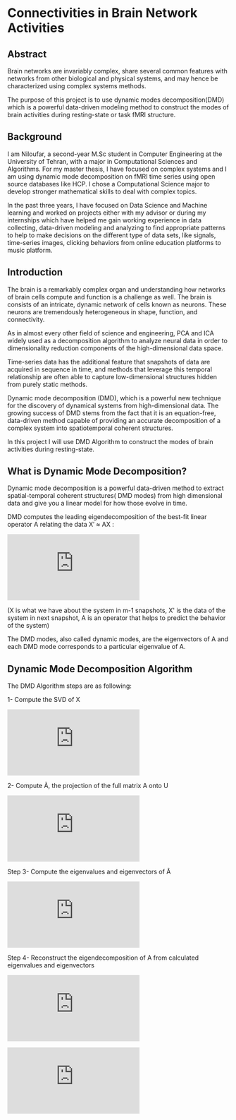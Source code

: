 # Connectivities in Brain Network Activities
## Abstract
 Brain networks are invariably complex, share several common features with networks from other biological and physical systems, and may hence be characterized using complex systems methods. 

 The purpose of this project is to use dynamic modes decomposition(DMD) which is a powerful data-driven modeling method to construct the modes of brain activities during resting-state or task fMRI structure.
 
 ## Background
 I am Niloufar, a second-year M.Sc student in Computer Engineering at the University of Tehran, with a major in Computational Sciences and Algorithms. For my master thesis, I have focused on complex systems and  I am using dynamic mode decomposition on fMRI time series using open source databases like HCP. I chose a Computational Science major to develop stronger mathematical skills to deal with complex topics. 

In the past three years, I have focused on Data Science and Machine learning and worked on projects either with my advisor or during my internships which have helped me gain working experience in data collecting, data-driven modeling and analyzing to find appropriate patterns to help to make decisions on the different type of data sets, like signals, time-series images, clicking behaviors from online education platforms to music platform. 

## Introduction

The brain is a remarkably complex organ and understanding how networks of brain cells compute and function is a challenge as well. The brain is consists of an intricate, dynamic network of cells known as neurons. These neurons are tremendously heterogeneous in shape, function, and connectivity.

As in almost every other field of science and engineering, PCA and ICA widely used as a decomposition algorithm to analyze neural data in order to dimensionality reduction components of the high-dimensional data space.

Time-series data has the additional feature that snapshots of data are acquired in sequence in time, and methods that leverage this temporal relationship are often able to capture low-dimensional structures hidden from purely static methods. 

Dynamic mode decomposition (DMD), which is a powerful new technique for the discovery of dynamical systems from high-dimensional data. The growing success of DMD stems from the fact that it is an equation-free, data-driven method capable of providing an accurate decomposition of a complex system into spatiotemporal coherent structures.

In this project I will use DMD Algorithm to construct the modes of brain activities during resting-state.

## What is Dynamic Mode Decomposition?

Dynamic mode decomposition is a powerful data-driven method to extract spatial-temporal coherent structures( DMD modes) from high dimensional data and give you a linear model for how those evolve in time.

DMD computes the leading eigendecomposition of the best-fit linear operator A relating the data X′ ≈ AX : 

![equation](http://latex.codecogs.com/png.latex?A%3DX%27%20X%5E%5Cdag)

(X is what we have about the system in m-1 snapshots, X' is the data of the system in next snapshot, A is an operator that helps to predict the behavior of the system)

The DMD modes, also called dynamic modes, are the eigenvectors of A and each DMD mode corresponds to a particular eigenvalue of A. 

## Dynamic Mode Decomposition Algorithm

The DMD Algorithm steps are as following:

1- Compute the SVD of X

![equation](http://latex.codecogs.com/png.latex?X%3DU%20%5CSigma%20V%5E%7B*%7D)

2- Compute Ã, the projection of the full matrix A onto U

![equation](http://latex.codecogs.com/gif.latex?%5Ctilde%7BA%7D%3DU%5E%7B*%7DAU%3DU%5E%7B*%7DX%27V%5CSigma%20%5E%7B-1%7D)

Step 3- Compute the eigenvalues and eigenvectors of Ã

![equation](http://latex.codecogs.com/png.latex?%5Ctilde%7BA%7DW%3DW%5CLambda)

Step 4- Reconstruct the eigendecomposition of A from calculated eigenvalues and eigenvectors

![equation](http://latex.codecogs.com/png.latex?A%20%5Cphi%20%3D%20%5Cphi%20%5CLambda%20%2C)

![equation](http://latex.codecogs.com/png.latex?%5Cphi%20%3D%20X%27%20V%20%5CSigma%5E%7B-1%7D%20W)
